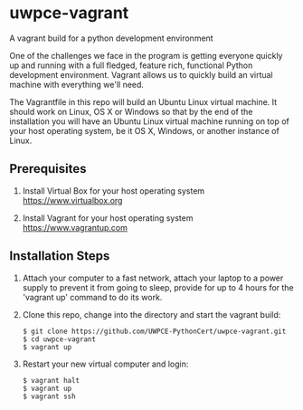 # uwpce-vagrant
A vagrant build for a python development environment

One of the challenges we face in the program is getting everyone quickly up and running with a full fledged, feature rich, functional Python development environment.  Vagrant allows us to quickly build an virtual machine with everything we'll need.

The Vagrantfile in this repo will build an Ubuntu Linux virtual machine.  It should work on Linux, OS X or Windows so that by the end of the installation you will have an Ubuntu Linux virtual machine running on top of your host operating system, be it OS X, Windows, or another instance of Linux.

Prerequisites
-------------

1.  Install Virtual Box for your host operating system
   https://www.virtualbox.org

2.  Install Vagrant for your host operating system
   https://www.vagrantup.com

Installation Steps
------------------

1.  Attach your computer to a fast network, attach your laptop to a power supply to prevent it from going to sleep, provide for up to 4 hours for the 'vagrant up' command to do its work.

2.  Clone this repo, change into the directory and start the vagrant build:

    ```
    $ git clone https://github.com/UWPCE-PythonCert/uwpce-vagrant.git
    $ cd uwpce-vagrant
    $ vagrant up
    ```

3.  Restart your new virtual computer and login:

    ```
    $ vagrant halt
    $ vagrant up
    $ vagrant ssh
    ```
